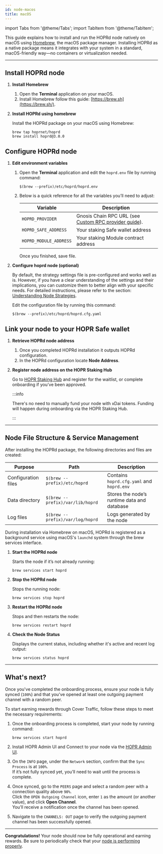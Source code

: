 ```yaml
---
id: node-macos
title: macOS
---
```


import Tabs from '@theme/Tabs';
import TabItem from '@theme/TabItem';

This guide explains how to install and run the HOPRd node natively on macOS using [Homebrew](https://brew.sh), the macOS package manager. Installing HOPRd as a native package means it integrates with your system in a standard, macOS-friendly way—no containers or virtualization needed.

---

## Install HOPRd node

1. **Install Homebrew**

   1. Open the **Terminal** application on your macOS.
   2. Install Homebrew follow this guide: [https://brew.sh](https://brew.sh/).

2. **Install HOPRd using homebrew**

   Install the HOPRd package on your macOS using Homebrew:

   ```
   brew tap hoprnet/hoprd
   brew install hoprd@3.0.0
   ```

## Configure HOPRd node 

1. **Edit environment variables**

   1. Open the **Terminal** application and edit the `hoprd.env` file by running command:
   
      ```
      $(brew --prefix)/etc/hoprd/hoprd.env
      ```

   2. Below is a quick reference for all the variables you’ll need to adjust:
      
      | Variable                     | Description                              |
      | ---------------------------- | ---------------------------------------- |
      | `HOPRD_PROVIDER`      | Gnosis Chain RPC URL (see [Custom RPC provider guide](./custom-rpc-provider.md)).          |
      | `HOPRD_SAFE_ADDRESS`           | Your staking Safe wallet address     |
      | `HOPRD_MODULE_ADDRESS`      | Your staking Module contract address |

      Once you finished, save file.

2. **Configure hoprd node (optional)**

   By default, the strategy settings file is pre-configured and works well as is. However, if you have a clear understanding of the settings and their implications, you can customize them to better align with your specific needs. For detailed instructions, please refer to the section: [Understanding Node Strategies](./manage-node-strategies.md#understanding-node-strategies).

   Edit the configuration file by running this command:
   
   ```
   $(brew --prefix)/etc/hoprd/hoprd.cfg.yaml
   ```

## Link your node to your HOPR Safe wallet

1. **Retrieve HOPRd node address**

   1. Once you completed HOPRd installation it outputs HOPRd configuration.
   2. In the HOPRd configuration locate **Node Address**.

2. **Register node address on the HOPR Staking Hub**

   Go to [HOPR Staking Hub](https://hub.hoprnet.org) and register for the waitlist, or complete onboarding if you’ve been approved.

   :::info

   There's no need to manually fund your node with xDai tokens. Funding will happen during onboarding via the HOPR Staking Hub.

   :::

---

## Node File Structure & Service Management

After installing the HOPRd package, the following directories and files are created:

| **Purpose**         | **Path**                      | **Description**                             |
| ------------------- | ----------------------------- | ------------------------------------------- |
| Configuration files | `$(brew --prefix)/etc/hoprd`     | Contains `hoprd.cfg.yaml` and `hoprd.env`   |
| Data directory      | `$(brew --prefix)/var/lib/hoprd` | Stores the node’s runtime data and database |
| Log files           | `$(brew --prefix)/var/log/hoprd` | Logs generated by the node                  |

During installation via Homebrew on macOS, HOPRd is registered as a background service using macOS's `launchd` system through the brew services interface.  

1. **Start the HOPRd node**

   Starts the node if it’s not already running:

   ```
   brew services start hoprd
   ```

2. **Stop the HOPRd node**

   Stops the running node:

   ```
   brew services stop hoprd
   ```

3. **Restart the HOPRd node**

   Stops and then restarts the node:

   ```
   brew services restart hoprd
   ```

4. **Check the Node Status**

   Displays the current status, including whether it's active and recent log output:

   ```
   brew services status hoprd
   ```

---

## What's next?

Once you've completed the onboarding process, ensure your node is fully synced (`100%`) and that you've opened at least one outgoing payment channel with a random peer.

To start earning rewards through Cover Traffic, follow these steps to meet the necessary requirements:

1. Once the onboarding process is completed, start your node by running command:

   ```
   brew services start hoprd
   ```

2. Install HOPR Admin UI and Connect to your node via the [HOPR Admin UI](./node-management-admin-ui.md#installing-hopr-admin-ui).

3. On the `INFO` page, under the `Network` section, confirm that the `Sync Process` is at `100%`.  
   If it’s not fully synced yet, you’ll need to wait until the process is complete.

4. Once synced, go to the `PEERS` page and select a random peer with a connection quality above `90%`.  
   Click the `OPEN Outgoing Channel` icon, enter `1` as the amount (or another value), and click **Open Channel**.  
   You’ll receive a notification once the channel has been opened.

5. Navigate to the `CHANNELS: OUT` page to verify the outgoing payment channel has been successfully opened.

---

**Congratulations!** Your node should now be fully operational and earning rewards. Be sure to periodically check that your [node is performing properly](./troubleshooting.md#how-to-check-if-my-node-is-performing-normally).